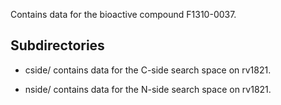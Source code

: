 Contains data for the bioactive compound F1310-0037.

## Subdirectories

- cside/ contains data for the C-side search space on rv1821.

- nside/ contains data for the N-side search space on rv1821.

